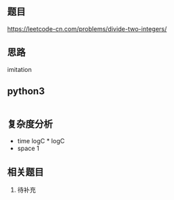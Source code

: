 ## 题目
https://leetcode-cn.com/problems/divide-two-integers/

## 思路
imitation

## python3
```python3

```

## 复杂度分析
* time logC * logC
* space 1

## 相关题目
1. 待补充
